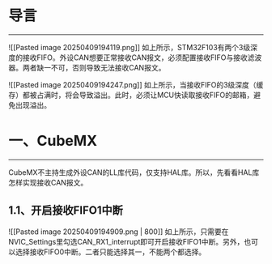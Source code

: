 # 导言
---
![[Pasted image 20250409194119.png]]
如上所示，STM32F103有两个3级深度的接收FIFO。外设CAN想要正常接收CAN报文，必须配置接收FIFO与接收滤波器。两者缺一不可，否则导致无法接收CAN报文。

![[Pasted image 20250409194247.png]]
如上所示，当接收FIFO的3级深度（缓存）都被占满时，将会导致溢出。此时，必须让MCU快读取接收FIFO的邮箱，避免出现溢出。

# 一、CubeMX
---
CubeMX不主持生成外设CAN的LL库代码，仅支持HAL库。所以，先看看HAL库怎样实现接收CAN报文。

## 1.1、开启接收FIFO1中断
![[Pasted image 20250409194909.png | 800]]
如上所示，只需要在NVIC_Settings里勾选CAN_RX1_interrupt即可开启接收FIFO1中断。另外，也可以选择接收FIFO0中断。二者只能选择其一，不能两个都选择。



